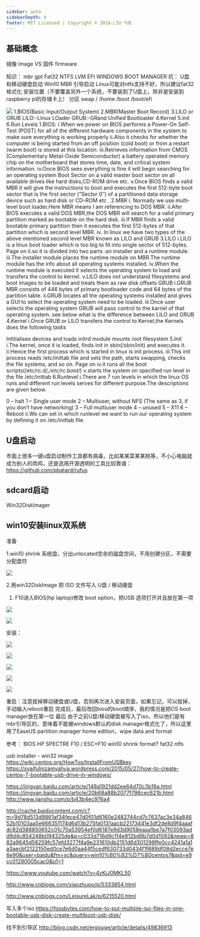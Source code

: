 ```yaml
---
sidebar: auto
sidebarDepth: 4
footer: MIT Licensed | Copyright © 2018-LIU YUE
---
```


## 基础概念

镜像 image VS 固件 firmware



知识：
	mbr gpt
	Fat32 NTFS
	LVM
	EFI
	WINDOWS BOOT MANAGER
坑：
U盘和移动硬盘启动
Win10 MBR 引导启动
Linux可能对ntfs支持不好，所以建议fat32格式化
安装位置（不要覆盖另外一个系统，不要装到了U盘上，除非是安装到raspberry pi的存储卡上）
分区 swap / /home /boot /boot/efi


![](/docs/docs_image/software/tools/linux_boot_process.png)
1.BIOS(Basic Input/Output System)
2.MBR(Master Boot Record)
3.LILO or GRUB
LILO:-LInux LOader
GRUB:-GRand Unified Bootloader
4.Kernel
5.init
6.Run Levels
1.BIOS:
i.When we power on BIOS performs a Power-On Self-Test (POST) for all of the different hardware components in the system to make sure everything is working properly
ii.Also it checks for whether the computer is being started from an off position (cold boot) or from a restart (warm boot) is
stored at this location.
iii.Retrieves information from CMOS (Complementary Metal-Oxide Semiconductor) a battery operated memory chip on the motherboard that stores time, date, and critical system information.
iv.Once BIOS sees everything is fine it will begin searching for an operating system Boot Sector on a valid master boot sector
on all available drives like hard disks,CD-ROM drive etc.
v.Once BIOS finds a valid MBR it will give the instructions to boot and executes the first 512-byte boot sector that is the first
sector (“Sector 0″) of a partitioned data storage device such as hard disk or CD-ROM etc .
2.MBR
i. Normally we use multi-level boot loader.Here MBR means I am referencing to DOS MBR.
ii.Afer BIOS executes a valid DOS MBR,the DOS MBR will search for a valid primary partition marked as bootable on the hard disk.
iii.If MBR finds a valid bootable primary partition then it executes the first 512-bytes of that partition which is second level MBR.
iv. In linux we have two types of the above mentioned second level MBR known as LILO and GRUB
3.LILO
i.LILO is a linux boot loader which is too big to fit into single sector of 512-bytes.
Page on ii.so it is divided into two parts :an installer and a runtime module.
iii.The installer module places the runtime module on MBR.The runtime module has the info about all operating systems installed.
iv.When the runtime module is executed it selects the operating system to load and transfers the control to kernel.
v.LILO does not understand filesystems and boot images to be loaded and treats them as raw disk offsets
GRUB
i.GRUB MBR consists of 446 bytes of primary bootloader code and 64 bytes of the partition table.
ii.GRUB locates all the operating systems installed and gives a GUI to select the operating system need to be loaded.
iii.Once user selects the operating system GRUB will pass control to the karnel of that operating system.
see below what is the difference between LILO and GRUB
4.Kernel
i.Once GRUB or LILO transfers the control to Kernel,the Kernels does the following tasks

Intitialises devices and loads initrd module
mounts root filesystem
5.Init
i.The kernel, once it is loaded, finds init in sbin(/sbin/init) and executes it.
ii.Hence the first process which is started in linux is init process.
iii.This init process reads /etc/inittab file and sets the path, starts swapping, checks the file systems, and so on.
Page on iv.it runs all the boot scripts(/etc/rc.d/*,/etc/rc.boot/*)
v.starts the system on specified run level in the file /etc/inittab
6.Runlevel
i.There are 7 run levels in which the linux OS runs and different run levels serves for different purpose.The descriptions are
given below.

0 – halt
1 – Single user mode
2 – Multiuser, without NFS (The same as 3, if you don’t have networking)
3 – Full multiuser mode
4 – unused
5 – X11
6 – Reboot
ii.We can set in which runlevel we want to run our operating system by defining it on /etc/inittab file.

## U盘启动
市面上很多一键u盘启动制作工具都有病毒，比如某某菜某某桃等，不小心电脑就成为别人的肉鸡，还是选用开源透明的工具比较靠谱：
https://github.com/pbatard/rufus

## sdcard启动

Win32DiskImager

## win10安装linux双系统
准备

1.win10 shrink 系统盘，分出unlocated空余的磁盘空间，不用创建分区，不需要分配盘符

![](/docs/docs_image/software/linux/linux_install01.png)

2.用win32DiskImage 把 ISO 文件写入 U盘 / 移动硬盘
1. F10进入BIOS(hp laptop)修改 boot option，把USB 选项打开并且放在第一项

![](/docs/docs_image/software/linux/linux_install02.png)

![](/docs/docs_image/software/linux/linux_install03.png)

安装：


![](/docs/docs_image/software/linux/linux_install04.png)

![](/docs/docs_image/software/linux/linux_install05.png)

![](/docs/docs_image/software/linux/linux_install06.png)

![](/docs/docs_image/software/linux/linux_install07.png)

![](/docs/docs_image/software/linux/linux_install08.png)

重启：注意拔掉移动硬盘或U盘，否则再次进入安装页面，如果忘记，可以拔掉，手动输入reboot重启
完成后，最后改回bios的boot顺序，我的情况是把OS boot manager放在第一位
最后 由于之前U盘/移动硬盘被写入了iso，所以他们是有mbr引导区的，意味着不能被windows默认的disk manager格式化了，所以这里用了EaseUS partition manager home edition，wipe data and format

参考：
BIOS 
	HP SPECTRE F10 / ESC+F10
win10 shrink format? fat32 ntfs

usb installer - win32 image
https://wiki.centos.org/HowTos/InstallFromUSBkey
https://syaifulnizamyahya.wordpress.com/2015/05/27/how-to-create-centos-7-bootable-usb-drive-in-windows/


https://jingyan.baidu.com/article/148a1921dd2ee64d70c3b16a.html
https://jingyan.baidu.com/article/20b68a88b2077f796cec621b.html
http://www.jianshu.com/p/b43b4ec976a4

http://cache.baiducontent.com/c?m=9d78d513d9861af34fece47d0f01d6160e2482744cd7c7637ac3e34a84652b10103aa5e666351174d6d13b275fa0131aacb22173441e3df2de8d9f4aaafdc82d388850652c01c70a53954ef0d6187e9d3d9058eaaa1be7a7f03093add9d4c854248b094325de&p=c033d716d9c114e812bd9b7d0d1592&newp=882a9645d58259fc57efd3277f4a9e231610db2151d6d301298ffe0cc4241a1a1a3aecbf2122150ed0ce7e6d0aa44f5cedf630733d0434f1f689df08d2ecce7e6e90&user=baidu&fm=sc&query=win10%B0%B2%D7%B0centos7&qid=e9cc01290005cac0&p1=1

https://www.youtube.com/watch?v=4zKjJ0MKL50

http://www.cnblogs.com/xiaozhupo/p/5333854.html

http://www.cnblogs.com/LeisureLak/p/6215520.html


写入多个iso
https://fossbytes.com/how-to-put-multiple-iso-files-in-one-bootable-usb-disk-create-multiboot-usb-disk/

找不到引导区
http://blog.csdn.net/ergouge/article/details/49836913
